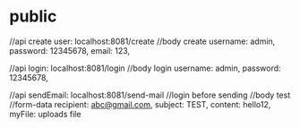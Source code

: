 # public
//api create user: localhost:8081/create
//body create 
username: admin,
password: 12345678,
email: 123,

//api login: localhost:8081/login
//body login
username: admin, 
password: 12345678,
 
//api sendEmail: localhost:8081/send-mail
//login before sending
//body test
//form-data
recipient: abc@gmail.com, 
subject: TEST, 
content: hello12, 
myFile: uploads file


